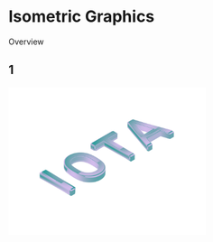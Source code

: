 # Isometric Graphics

Overview

## 1

<img src="https://github.com/dvdptr/de-design/blob/master/graphics/isometrics/iota-davidebner.png" width="350px">
